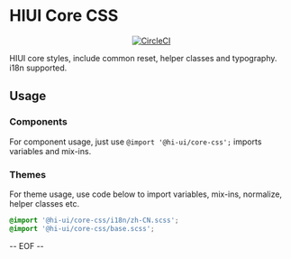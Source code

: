 # HIUI Core CSS

<p align="center">
  <a href="https://circleci.com/gh/hiui-group/core-css"><img src="https://circleci.com/gh/hiui-group/core-css.svg?style=shield" alt="CircleCI" /></a>
</p>

HIUI core styles, include common reset, helper classes and typography. i18n supported.

## Usage

### Components
For component usage, just use `@import '@hi-ui/core-css';` imports variables and mix-ins.

### Themes
For theme usage, use code below to import variables, mix-ins, normalize, helper classes etc.

```scss
@import '@hi-ui/core-css/i18n/zh-CN.scss';
@import '@hi-ui/core-css/base.scss';
```

-- EOF --
